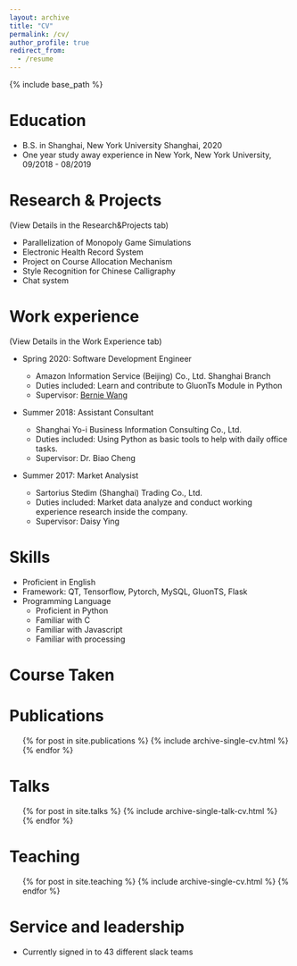 ```yaml
---
layout: archive
title: "CV"
permalink: /cv/
author_profile: true
redirect_from:
  - /resume
---
```


{% include base_path %}

Education
======
* B.S. in Shanghai, New York University Shanghai, 2020
* One year study away experience in New York, New York University, 09/2018 - 08/2019

Research & Projects
======
(View Details in the Research&Projects tab)
* Parallelization of Monopoly Game Simulations
* Electronic Health Record System
* Project on Course Allocation Mechanism
* Style Recognition for Chinese Calligraphy
* Chat system

Work experience
======
(View Details in the Work Experience tab)
* Spring 2020: Software Development Engineer
  * Amazon Information Service (Beijing) Co., Ltd. Shanghai Branch
  * Duties included: Learn and contribute to GluonTs Module in Python
  * Supervisor: [Bernie Wang](https://www.linkedin.com/in/ywang02) 

* Summer 2018: Assistant Consultant
  * Shanghai Yo-i Business Information Consulting Co., Ltd.
  * Duties included: Using Python as basic tools to help with daily office tasks.
  * Supervisor: Dr. Biao Cheng

* Summer 2017: Market Analysist
  * Sartorius Stedim (Shanghai) Trading Co., Ltd.
  * Duties included: Market data analyze and conduct working experience research inside the company.
  * Supervisor: Daisy Ying

Skills
======
* Proficient in English
* Framework: QT, Tensorflow, Pytorch, MySQL, GluonTS, Flask
* Programming Language
  * Proficient in Python
  * Familiar with C
  * Familiar with Javascript
  * Familiar with processing
  
Course Taken
======

Publications
======
  <ul>{% for post in site.publications %}
    {% include archive-single-cv.html %}
  {% endfor %}</ul>
  
Talks
======
  <ul>{% for post in site.talks %}
    {% include archive-single-talk-cv.html %}
  {% endfor %}</ul>
  
Teaching
======
  <ul>{% for post in site.teaching %}
    {% include archive-single-cv.html %}
  {% endfor %}</ul>
  
Service and leadership
======
* Currently signed in to 43 different slack teams
